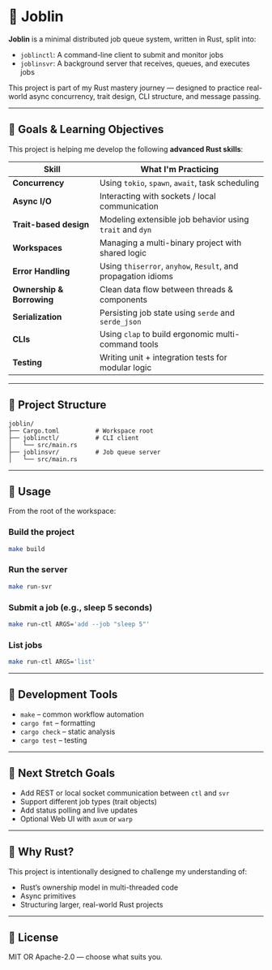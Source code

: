 # 🦀 Joblin

**Joblin** is a minimal distributed job queue system, written in Rust, split into:

- `joblinctl`: A command-line client to submit and monitor jobs
- `joblinsvr`: A background server that receives, queues, and executes jobs

This project is part of my Rust mastery journey — designed to practice real-world async concurrency, trait design, CLI structure, and message passing.

---

## 🎯 Goals & Learning Objectives

This project is helping me develop the following **advanced Rust skills**:

| Skill                | What I'm Practicing                                                   |
|----------------------|------------------------------------------------------------------------|
| **Concurrency**      | Using `tokio`, `spawn`, `await`, task scheduling                       |
| **Async I/O**        | Interacting with sockets / local communication                         |
| **Trait-based design** | Modeling extensible job behavior using `trait` and `dyn`            |
| **Workspaces**       | Managing a multi-binary project with shared logic                      |
| **Error Handling**   | Using `thiserror`, `anyhow`, `Result`, and propagation idioms          |
| **Ownership & Borrowing** | Clean data flow between threads & components                    |
| **Serialization**    | Persisting job state using `serde` and `serde_json`                    |
| **CLIs**             | Using `clap` to build ergonomic multi-command tools                    |
| **Testing**          | Writing unit + integration tests for modular logic                     |

---

## 🧱 Project Structure

```
joblin/
├── Cargo.toml          # Workspace root
├── joblinctl/          # CLI client
│   └── src/main.rs
├── joblinsvr/          # Job queue server
│   └── src/main.rs
```

---

## 🚀 Usage

From the root of the workspace:

### Build the project

```bash
make build
```

### Run the server

```bash
make run-svr
```

### Submit a job (e.g., sleep 5 seconds)

```bash
make run-ctl ARGS='add --job "sleep 5"'
```

### List jobs

```bash
make run-ctl ARGS='list'
```

---

## 🔧 Development Tools

- `make` – common workflow automation
- `cargo fmt` – formatting
- `cargo check` – static analysis
- `cargo test` – testing

---

## 🧪 Next Stretch Goals

- Add REST or local socket communication between `ctl` and `svr`
- Support different job types (trait objects)
- Add status polling and live updates
- Optional Web UI with `axum` or `warp`

---

## 🦀 Why Rust?

This project is intentionally designed to challenge my understanding of:
- Rust’s ownership model in multi-threaded code
- Async primitives
- Structuring larger, real-world Rust projects

---

## 📜 License

MIT OR Apache-2.0 — choose what suits you.

